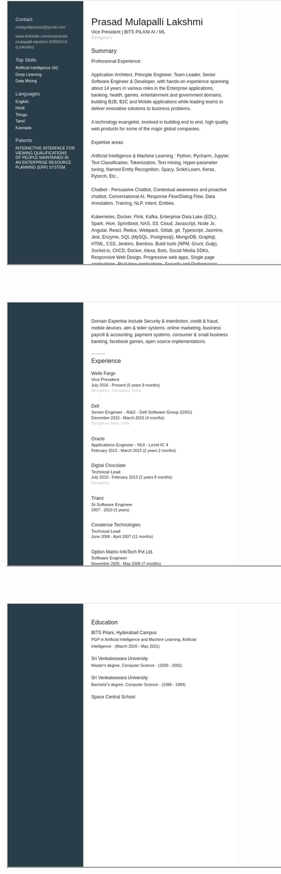 <html>
<head><meta http-equiv=Content-Type content="text/html; charset=UTF-8">
<style type="text/css">
<!--
span.cls_003{font-family:Arial,serif;font-size:13.1px;color:rgb(225,232,237);font-weight:normal;font-style:normal;text-decoration: none}
div.cls_003{font-family:Arial,serif;font-size:13.1px;color:rgb(225,232,237);font-weight:normal;font-style:normal;text-decoration: none}
span.cls_009{font-family:Arial,serif;font-size:26.1px;color:rgb(33,33,33);font-weight:normal;font-style:normal;text-decoration: none}
div.cls_009{font-family:Arial,serif;font-size:26.1px;color:rgb(33,33,33);font-weight:normal;font-style:normal;text-decoration: none}
span.cls_004{font-family:Arial,serif;font-size:10.6px;color:rgb(255,255,255);font-weight:normal;font-style:normal;text-decoration: none}
div.cls_004{font-family:Arial,serif;font-size:10.6px;color:rgb(255,255,255);font-weight:normal;font-style:normal;text-decoration: none}
span.cls_005{font-family:Arial,serif;font-size:12.1px;color:rgb(33,33,33);font-weight:normal;font-style:normal;text-decoration: none}
div.cls_005{font-family:Arial,serif;font-size:12.1px;color:rgb(33,33,33);font-weight:normal;font-style:normal;text-decoration: none}
span.cls_006{font-family:Arial,serif;font-size:11.1px;color:rgb(255,255,255);font-weight:normal;font-style:normal;text-decoration: none}
div.cls_006{font-family:Arial,serif;font-size:11.1px;color:rgb(255,255,255);font-weight:normal;font-style:normal;text-decoration: none}
span.cls_010{font-family:Arial,serif;font-size:12.1px;color:rgb(190,190,190);font-weight:normal;font-style:normal;text-decoration: none}
div.cls_010{font-family:Arial,serif;font-size:12.1px;color:rgb(190,190,190);font-weight:normal;font-style:normal;text-decoration: none}
span.cls_007{font-family:Arial,serif;font-size:11.1px;color:rgb(168,176,181);font-weight:normal;font-style:normal;text-decoration: none}
div.cls_007{font-family:Arial,serif;font-size:11.1px;color:rgb(168,176,181);font-weight:normal;font-style:normal;text-decoration: none}
span.cls_008{font-family:Arial,serif;font-size:15.8px;color:rgb(33,33,33);font-weight:normal;font-style:normal;text-decoration: none}
div.cls_008{font-family:Arial,serif;font-size:15.8px;color:rgb(33,33,33);font-weight:normal;font-style:normal;text-decoration: none}
span.cls_011{font-family:Arial,serif;font-size:9.1px;color:rgb(0,0,0);font-weight:normal;font-style:normal;text-decoration: none}
div.cls_011{font-family:Arial,serif;font-size:9.1px;color:rgb(0,0,0);font-weight:normal;font-style:normal;text-decoration: none}
span.cls_012{font-family:Arial,serif;font-size:11.6px;color:rgb(33,33,33);font-weight:normal;font-style:normal;text-decoration: none}
div.cls_012{font-family:Arial,serif;font-size:11.6px;color:rgb(33,33,33);font-weight:normal;font-style:normal;text-decoration: none}
span.cls_013{font-family:Arial,serif;font-size:10.6px;color:rgb(33,33,33);font-weight:normal;font-style:normal;text-decoration: none}
div.cls_013{font-family:Arial,serif;font-size:10.6px;color:rgb(33,33,33);font-weight:normal;font-style:normal;text-decoration: none}
span.cls_014{font-family:Arial,serif;font-size:10.6px;color:rgb(190,190,190);font-weight:normal;font-style:normal;text-decoration: none}
div.cls_014{font-family:Arial,serif;font-size:10.6px;color:rgb(190,190,190);font-weight:normal;font-style:normal;text-decoration: none}
-->
a:link {
  text-decoration: none;
  color:rgb(190,190,190);
}

a:visited {
  text-decoration: none;
}

a:hover {
  text-decoration: underline;
}

a:active {
  text-decoration: underline;
}
</style>
<script type="text/javascript" src="includes/wz_jsgraphics.js"></script>
</head>
<body>
<div style="position:absolute;top:0px;width:100%;height:700px;border-style:outset;overflow:hidden">
<div style="position:absolute;left:0px;top:0px">
<img src="includes/background1.jpg" width=612 height=792></div>
<div style="position:absolute;left:21.60px;top:41.37px" class="cls_003"><span class="cls_003">Contact</span></div>
<div style="position:absolute;left:223.56px;top:39.55px" class="cls_009"><span class="cls_009">Prasad Mulapalli Lakshmi</span></div>
<div style="position:absolute;left:21.60px;top:63.32px" class="cls_004"><span class="cls_004"> </span><A HREF="mailto:mulapalliprasad@gmail.com">mulapalliprasad@gmail.com</A> </div>
<div style="position:absolute;left:223.56px;top:74.71px" class="cls_005"><span class="cls_005">Vice President | BITS PILANI AI / ML</span></div>
<div style="position:absolute;left:21.60px;top:87.21px" class="cls_006"><span class="cls_006"> </span><A HREF="https://www.linkedin.com/in/prasad-mulapalli-lakshmi-33855414?jobid=1234&lipi=urn%3Ali%3Apage%3Ad_jobs_easyapply_pdfgenresume%3BUGJt1KpMRTyLBn%2Bo6WhNtA%3D%3D&licu=urn%3Ali%3Acontrol%3Ad_jobs_easyapply_pdfgenresume-v02_profile">www.linkedin.com/in/prasad-</A> </div>
<div style="position:absolute;left:223.56px;top:90.11px" class="cls_010"><span class="cls_010">Bengaluru</span></div>
<div style="position:absolute;left:21.60px;top:101.61px" class="cls_006"><span class="cls_006"> </span><A HREF="https://www.linkedin.com/in/prasad-mulapalli-lakshmi-33855414?jobid=1234&lipi=urn%3Ali%3Apage%3Ad_jobs_easyapply_pdfgenresume%3BUGJt1KpMRTyLBn%2Bo6WhNtA%3D%3D&licu=urn%3Ali%3Acontrol%3Ad_jobs_easyapply_pdfgenresume-v02_profile">mulapalli-lakshmi-33855414</A> </div>
<div style="position:absolute;left:21.60px;top:116.01px" class="cls_007"><span class="cls_007"> </span><A HREF="https://www.linkedin.com/in/prasad-mulapalli-lakshmi-33855414?jobid=1234&lipi=urn%3Ali%3Apage%3Ad_jobs_easyapply_pdfgenresume%3BUGJt1KpMRTyLBn%2Bo6WhNtA%3D%3D&licu=urn%3Ali%3Acontrol%3Ad_jobs_easyapply_pdfgenresume-v02_profile">(LinkedIn)</A> </div>
<div style="position:absolute;left:223.56px;top:123.99px" class="cls_008"><span class="cls_008">Summary</span></div>
<div style="position:absolute;left:21.60px;top:149.27px" class="cls_003"><span class="cls_003">Top Skills</span></div>
<div style="position:absolute;left:223.56px;top:153.21px" class="cls_005"><span class="cls_005">Professional Experience:</span></div>
<div style="position:absolute;left:21.60px;top:171.22px" class="cls_004"><span class="cls_004">Artificial Intelligence (AI)</span></div>
<div style="position:absolute;left:21.60px;top:188.82px" class="cls_004"><span class="cls_004">Deep Learning</span></div>
<div style="position:absolute;left:223.56px;top:189.21px" class="cls_005"><span class="cls_005">Application Architect, Principle Engineer, Team Leader, Senior</span></div>
<div style="position:absolute;left:21.60px;top:206.43px" class="cls_004"><span class="cls_004">Data Mining</span></div>
<div style="position:absolute;left:223.56px;top:207.21px" class="cls_005"><span class="cls_005">Software Engineer & Developer, with hands-on experience spanning</span></div>
<div style="position:absolute;left:223.56px;top:225.21px" class="cls_005"><span class="cls_005">about 14 years in various roles in the Enterprise applications,</span></div>
<div style="position:absolute;left:21.60px;top:238.67px" class="cls_003"><span class="cls_003">Languages</span></div>
<div style="position:absolute;left:223.56px;top:243.21px" class="cls_005"><span class="cls_005">banking, health, games, entertainment and government domains,</span></div>
<div style="position:absolute;left:21.60px;top:260.63px" class="cls_004"><span class="cls_004">English</span></div>
<div style="position:absolute;left:223.56px;top:261.21px" class="cls_005"><span class="cls_005">building B2B, B2C and Mobile applications while leading teams to</span></div>
<div style="position:absolute;left:21.60px;top:278.23px" class="cls_004"><span class="cls_004">Hindi</span></div>
<div style="position:absolute;left:223.56px;top:279.21px" class="cls_005"><span class="cls_005">deliver innovative solutions to business problems.</span></div>
<div style="position:absolute;left:21.60px;top:295.83px" class="cls_004"><span class="cls_004">Telugu</span></div>
<div style="position:absolute;left:21.60px;top:313.43px" class="cls_004"><span class="cls_004">Tamil</span></div>
<div style="position:absolute;left:223.56px;top:315.21px" class="cls_005"><span class="cls_005">A technology evangelist, involved in building end to end, high quality</span></div>
<div style="position:absolute;left:21.60px;top:331.03px" class="cls_004"><span class="cls_004">Kannada</span></div>
<div style="position:absolute;left:223.56px;top:333.21px" class="cls_005"><span class="cls_005">web products for some of the major global companies.</span></div>
<div style="position:absolute;left:21.60px;top:363.27px" class="cls_003"><span class="cls_003">Patents</span></div>
<div style="position:absolute;left:223.56px;top:369.21px" class="cls_005"><span class="cls_005">Expertise areas:</span></div>
<div style="position:absolute;left:21.60px;top:385.23px" class="cls_004"><span class="cls_004">INTERACTIVE INTERFACE FOR</span></div>
<div style="position:absolute;left:21.60px;top:397.83px" class="cls_004"><span class="cls_004">VIEWING QUALIFICATIONS</span></div>
<div style="position:absolute;left:223.56px;top:405.21px" class="cls_005"><span class="cls_005">Artificial Intelligence & Machine Learning : Python, Pycharm, Jupyter,</span></div>
<div style="position:absolute;left:21.60px;top:410.43px" class="cls_004"><span class="cls_004">OF PEOPLE MAINTAINED IN</span></div>
<div style="position:absolute;left:21.60px;top:423.03px" class="cls_004"><span class="cls_004">AN ENTERPRISE RESOURCE</span></div>
<div style="position:absolute;left:223.56px;top:423.21px" class="cls_005"><span class="cls_005">Text Classification, Tokenization, Text mining, Hyper-parameter</span></div>
<div style="position:absolute;left:21.60px;top:435.63px" class="cls_004"><span class="cls_004">PLANNING (ERP) SYSTEM</span></div>
<div style="position:absolute;left:223.56px;top:441.21px" class="cls_005"><span class="cls_005">tuning, Named Entity Recognition, Spacy, Scikit-Learn, Keras,</span></div>
<div style="position:absolute;left:223.56px;top:459.21px" class="cls_005"><span class="cls_005">Pytorch, Etc.,</span></div>
<div style="position:absolute;left:223.56px;top:495.21px" class="cls_005"><span class="cls_005">Chatbot - Persuasive Chatbot, Contextual awareness and proactive</span></div>
<div style="position:absolute;left:223.56px;top:513.21px" class="cls_005"><span class="cls_005">chatbot, Conversational AI, Response Flow/Dialog Flow, Data</span></div>
<div style="position:absolute;left:223.56px;top:531.21px" class="cls_005"><span class="cls_005">Annotation, Training, NLP, Intent, Entities.</span></div>
<div style="position:absolute;left:223.56px;top:567.21px" class="cls_005"><span class="cls_005">Kubernetes, Docker, Flink, Kafka, Enterprise Data Lake (EDL),</span></div>
<div style="position:absolute;left:223.56px;top:585.21px" class="cls_005"><span class="cls_005">Spark, Hive, Sprintboot, NAS, S3, Cloud, Javascript, Node Js,</span></div>
<div style="position:absolute;left:223.56px;top:603.21px" class="cls_005"><span class="cls_005">Angular, React, Redux, Webpack, Gitlab, git, Typescript, Jasmine,</span></div>
<div style="position:absolute;left:223.56px;top:621.21px" class="cls_005"><span class="cls_005">Jest, Enzyme, SQL (MySQL, Postgresql), MongoDB, Graphql,</span></div>
<div style="position:absolute;left:223.56px;top:639.21px" class="cls_005"><span class="cls_005">HTML, CSS, Jenkins, Bamboo, Build tools (NPM, Grunt, Gulp),</span></div>
<div style="position:absolute;left:223.56px;top:657.21px" class="cls_005"><span class="cls_005">Socket.io, CI/CD, Docker, Alexa, Bots, Social Media SDKs,</span></div>
<div style="position:absolute;left:223.56px;top:675.21px" class="cls_005"><span class="cls_005">Responsive Web Design, Progressive web apps, Single page</span></div>
<div style="position:absolute;left:223.56px;top:693.21px" class="cls_005"><span class="cls_005">applications, Real time applications, Security and Performance</span></div>
<div style="position:absolute;left:223.56px;top:711.21px" class="cls_005"><span class="cls_005">testing, Agile</span></div>
<div style="position:absolute;left:383.98px;top:769.14px" class="cls_011"><span class="cls_011">Page 1 of 3</span></div>
</div>
<div style="position:absolute;top:802px;width:100%;height:700px;border-style:outset;overflow:hidden">
<div style="position:absolute;left:0px;top:0px">
<img src="includes/background2.jpg" width=612 height=792></div>
<div style="position:absolute;left:223.56px;top:43.31px" class="cls_005"><span class="cls_005">Domain Expertise include Security & interdiction, credit & fraud,</span></div>
<div style="position:absolute;left:223.56px;top:61.31px" class="cls_005"><span class="cls_005">mobile devices, atm & teller systems, online marketing, business</span></div>
<div style="position:absolute;left:223.56px;top:79.31px" class="cls_005"><span class="cls_005">payroll & accounting, payment systems, consumer & small business</span></div>
<div style="position:absolute;left:223.56px;top:97.31px" class="cls_005"><span class="cls_005">banking, facebook games, open source implementations.</span></div>
<div style="position:absolute;left:223.56px;top:147.39px" class="cls_008"><span class="cls_008">Experience</span></div>
<div style="position:absolute;left:223.56px;top:181.61px" class="cls_005"><span class="cls_005">Wells Fargo</span></div>
<div style="position:absolute;left:223.56px;top:198.17px" class="cls_012"><span class="cls_012">Vice President</span></div>
<div style="position:absolute;left:223.56px;top:213.69px" class="cls_013"><span class="cls_013">July 2016 - Present (5 years 9 months)</span></div>
<div style="position:absolute;left:223.56px;top:228.38px" class="cls_014"><span class="cls_014">Bengaluru, Karnataka, India</span></div>
<div style="position:absolute;left:223.56px;top:268.64px" class="cls_005"><span class="cls_005">Dell</span></div>
<div style="position:absolute;left:223.56px;top:285.20px" class="cls_012"><span class="cls_012">Senior Engineer  - R&D - Dell Software Group (DSG)</span></div>
<div style="position:absolute;left:223.56px;top:300.71px" class="cls_013"><span class="cls_013">December 2015 - March 2016 (4 months)</span></div>
<div style="position:absolute;left:223.56px;top:315.40px" class="cls_014"><span class="cls_014">Bengaluru Area, India</span></div>
<div style="position:absolute;left:223.56px;top:355.66px" class="cls_005"><span class="cls_005">Oracle</span></div>
<div style="position:absolute;left:223.56px;top:372.22px" class="cls_012"><span class="cls_012">Applications Engineer - NUI - Level IC 4</span></div>
<div style="position:absolute;left:223.56px;top:387.74px" class="cls_013"><span class="cls_013">February 2013 - March 2015 (2 years 2 months)</span></div>
<div style="position:absolute;left:223.56px;top:426.94px" class="cls_005"><span class="cls_005">Digital Chocolate</span></div>
<div style="position:absolute;left:223.56px;top:443.50px" class="cls_012"><span class="cls_012">Technical Lead</span></div>
<div style="position:absolute;left:223.56px;top:459.01px" class="cls_013"><span class="cls_013">July 2010 - February 2013 (2 years 8 months)</span></div>
<div style="position:absolute;left:223.56px;top:473.70px" class="cls_014"><span class="cls_014">Bangalore</span></div>
<div style="position:absolute;left:223.56px;top:513.96px" class="cls_005"><span class="cls_005">Trianz</span></div>
<div style="position:absolute;left:223.56px;top:530.52px" class="cls_012"><span class="cls_012">Sr.Software Engineer</span></div>
<div style="position:absolute;left:223.56px;top:546.04px" class="cls_013"><span class="cls_013">2007 - 2010 (3 years)</span></div>
<div style="position:absolute;left:223.56px;top:585.24px" class="cls_005"><span class="cls_005">Covalense Technologies</span></div>
<div style="position:absolute;left:223.56px;top:601.80px" class="cls_012"><span class="cls_012">Technical Lead</span></div>
<div style="position:absolute;left:223.56px;top:617.31px" class="cls_013"><span class="cls_013">June 2006 - April 2007 (11 months)</span></div>
<div style="position:absolute;left:223.56px;top:656.51px" class="cls_005"><span class="cls_005">Option Matrix InfoTech Pvt Ltd.</span></div>
<div style="position:absolute;left:223.56px;top:673.07px" class="cls_012"><span class="cls_012">Software Engineer</span></div>
<div style="position:absolute;left:223.56px;top:688.59px" class="cls_013"><span class="cls_013">November 2005 - May 2006 (7 months)</span></div>
<div style="position:absolute;left:223.56px;top:703.28px" class="cls_014"><span class="cls_014">Hyderabad Area, India</span></div>
<div style="position:absolute;left:383.98px;top:769.14px" class="cls_011"><span class="cls_011">Page 2 of 3</span></div>
</div>
<div style="position:absolute;top:1604px;width:100%;height:700px;border-style:outset;overflow:hidden">
<div style="position:absolute;left:0px;top:0px">
<img src="includes/background3.jpg" width=612 height=792></div>
<div style="position:absolute;left:223.56px;top:40.99px" class="cls_008"><span class="cls_008">Education</span></div>
<div style="position:absolute;left:223.56px;top:70.21px" class="cls_005"><span class="cls_005">BITS Pilani, Hyderabad Campus</span></div>
<div style="position:absolute;left:223.56px;top:89.32px" class="cls_013"><span class="cls_013">PGP in Artificial Intelligence and Machine Learning, Artificial</span></div>
<div style="position:absolute;left:223.56px;top:107.32px" class="cls_013"><span class="cls_013">Intelligence · (March 2020 - May 2021)</span></div>
<div style="position:absolute;left:223.56px;top:139.21px" class="cls_005"><span class="cls_005">Sri Venkateswara University</span></div>
<div style="position:absolute;left:223.56px;top:158.32px" class="cls_013"><span class="cls_013">Master's degree, Computer Science · (2000 - 2002)</span></div>
<div style="position:absolute;left:223.56px;top:190.21px" class="cls_005"><span class="cls_005">Sri Venkateswara University</span></div>
<div style="position:absolute;left:223.56px;top:209.32px" class="cls_013"><span class="cls_013">Bachelor's degree, Computer Science · (1996 - 1999)</span></div>
<div style="position:absolute;left:223.56px;top:241.21px" class="cls_005"><span class="cls_005">Space Central School</span></div>
<div style="position:absolute;left:383.98px;top:769.14px" class="cls_011"><span class="cls_011">Page 3 of 3</span></div>
</div>

</body>
</html>
